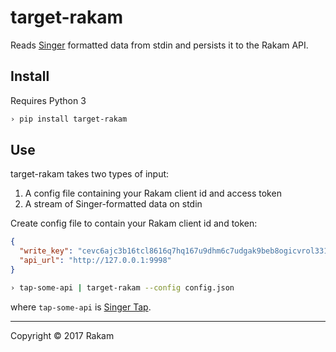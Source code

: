 # target-rakam

Reads [Singer](https://singer.io) formatted data from stdin and persists it to the Rakam API.

## Install

Requires Python 3

```bash
› pip install target-rakam
```

## Use

target-rakam takes two types of input:

1. A config file containing your Rakam client id and access token
2. A stream of Singer-formatted data on stdin

Create config file to contain your Rakam client id and token:

```json
{
  "write_key": "cevc6ajc3b16tcl8616q7hq167u9dhm6c7udgak9beb8ogicvrol331c3fi6uab2",
  "api_url": "http://127.0.0.1:9998"
}
```

```bash
› tap-some-api | target-rakam --config config.json
```

where `tap-some-api` is [Singer Tap](https://singer.io).

---

Copyright &copy; 2017 Rakam

